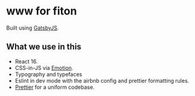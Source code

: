 # www for fiton

Built using 
[GatsbyJS](https://github.com/gatsbyjs/gatsby).

## What we use in this

* React 16.
* CSS-in-JS via [Emotion](https://github.com/emotion-js/emotion).
* Typography and typefaces 
* Eslint in dev mode with the airbnb config and prettier formatting rules.
* [Prettier](https://github.com/prettier/prettier) for a uniform codebase.
